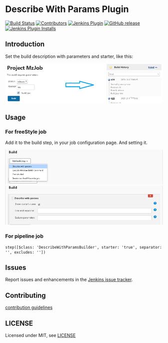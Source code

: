 # Describe With Params Plugin

[![Build Status](https://ci.jenkins.io/job/Plugins/job/describe-with-params-plugin/job/master/badge/icon)](https://ci.jenkins.io/job/Plugins/job/describe-with-params-plugin/job/master/)
[![Contributors](https://img.shields.io/github/contributors/jenkinsci/describe-with-params-plugin.svg)](https://github.com/jenkinsci/describe-with-params-plugin/graphs/contributors)
[![Jenkins Plugin](https://img.shields.io/jenkins/plugin/v/describe-with-params.svg)](https://plugins.jenkins.io/describe-with-params)
[![GitHub release](https://img.shields.io/github/release/jenkinsci/describe-with-params-plugin.svg?label=changelog)](https://github.com/jenkinsci/describe-with-params-plugin/releases/latest)
[![Jenkins Plugin Installs](https://img.shields.io/jenkins/plugin/i/describe-with-params.svg?color=blue)](https://plugins.jenkins.io/describe-with-params)

## Introduction

Set the build description with parameters and starter, like this:

![build-history-desc.png](images/build-history-desc.png)

## Usage

### For freeStyle job

Add it to the build step, in your job configuration page. And setting it.

![add-build-step](images/add-build-step.png)
![plugin-setting](images/plugin-setting.png)

### For pipeline job
```
step([$class: 'DescribeWithParamsBuilder', starter: 'true', separator: '', excludes: ''])
```

## Issues

Report issues and enhancements in the [Jenkins issue tracker](https://issues.jenkins-ci.org/).

## Contributing

[contribution guidelines](https://github.com/jenkinsci/.github/blob/master/CONTRIBUTING.md)

## LICENSE

Licensed under MIT, see [LICENSE](LICENSE.md)

